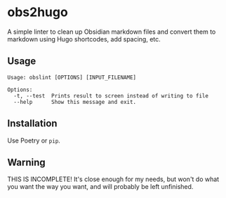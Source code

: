 # obs2hugo

A simple linter to clean up Obsidian markdown files and convert them to markdown using Hugo shortcodes, add spacing, etc.

## Usage

```
Usage: obslint [OPTIONS] [INPUT_FILENAME]

Options:
  -t, --test  Prints result to screen instead of writing to file
  --help      Show this message and exit.
```

## Installation

Use Poetry or `pip`.

## Warning

THIS IS INCOMPLETE! It's close enough for my needs, but won't do what you want the way you want, and will probably be left unfinished.
